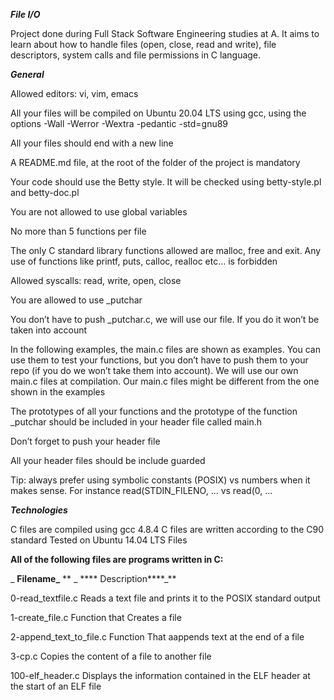 **_**File I/O**_**


Project done during Full Stack Software Engineering studies at A. It aims to learn about how to handle files (open, close, read and write), file descriptors, system calls and file permissions in C language.



_**General**_


Allowed editors: vi, vim, emacs

All your files will be compiled on Ubuntu 20.04 LTS using gcc, using the options -Wall -Werror -Wextra -pedantic -std=gnu89

All your files should end with a new line

A README.md file, at the root of the folder of the project is mandatory

Your code should use the Betty style. It will be checked using betty-style.pl and betty-doc.pl

You are not allowed to use global variables

No more than 5 functions per file

The only C standard library functions allowed are malloc, free and exit. Any use of functions like printf, puts, calloc, realloc etc… is forbidden

Allowed syscalls: read, write, open, close

You are allowed to use _putchar

You don’t have to push _putchar.c, we will use our file. If you do it won’t be taken into account

In the following examples, the main.c files are shown as examples. You can use them to test your functions, but you don’t have to push them to your repo (if you do we won’t take them into account). We will use our own main.c files at compilation. Our main.c files might be different from the one shown in the examples

The prototypes of all your functions and the prototype of the function _putchar should be included in your header file called main.h

Don’t forget to push your header file

All your header files should be include guarded

Tip: always prefer using symbolic constants (POSIX) vs numbers when it makes sense. For instance read(STDIN_FILENO, ... vs read(0, ...



_**Technologies**_


C files are compiled using gcc 4.8.4
C files are written according to the C90 standard
Tested on Ubuntu 14.04 LTS
Files

**All of the following files are programs written in C:**



_
****Filename**_**                                                 ** _ ****	Description****_**

0-read_textfile.c           	                                     Reads a text file and prints it to the POSIX standard output


1-create_file.c	                                                    Function that Creates a file


2-append_text_to_file.c               	                            Function That aappends text at the end of a file


3-cp.c                                                             	Copies the content of a file to another file


100-elf_header.c	                                                   Displays the information contained in the ELF header at the start of an ELF file
